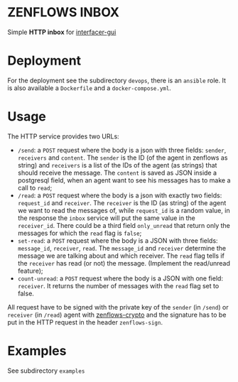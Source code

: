 <p align="center">
  <h1>ZENFLOWS INBOX</h1>

  Simple **HTTP inbox** for [interfacer-gui](https://github.com/dyne/interfacer-gui/) 
</p>

# Deployment
For the deployment see the subdirectory `devops`, there is an `ansible` role. It is also available a `Dockerfile` and a `docker-compose.yml`.

# Usage
The HTTP service provides two URLs:
- `/send`: a `POST` request where the body is a json with three fields: `sender`, `receivers` and `content`. The `sender` is the ID (of the agent in zenflows as string) and `receivers` is a list of the IDs of the agent (as strings) that should receive the message. The `content` is saved as JSON inside a postgresql field, when an agent want to see his messages has to make a call to `read`;
- `/read`: a `POST` request where the body is a json with exactly two fields: `request_id` and `receiver`. The `receiver` is the ID (as string) of the agent we want to read the messages of, while `request_id` is a random value, in the response the `inbox` service will put the same value in the `receiver_id`. There could be a third field `only_unread` that return only the messages for which the `read` flag is `false`;
- `set-read`: a `POST` request where the body is a JSON with three fields: `message_id`, `receiver`, `read`. The `message_id` and `receiver` determine the message we are talking about and which receiver. The `read` flag tells if the `receiver` has read (or not) the message. (Implement the read/unread feature);
- `count-unread`: a `POST` request where the body is a JSON with one field: `receiver`. It returns the number of messages with the `read` flag set to false.


All request have to be signed with the private key of the `sender` (in `/send`) or `receiver` (in `/read`) agent with [zenflows-crypto](https://github.com/dyne/zenflows-crypto.git) and the signature has to be put in the HTTP request in the header `zenflows-sign`.

# Examples
See subdirectory `examples`
